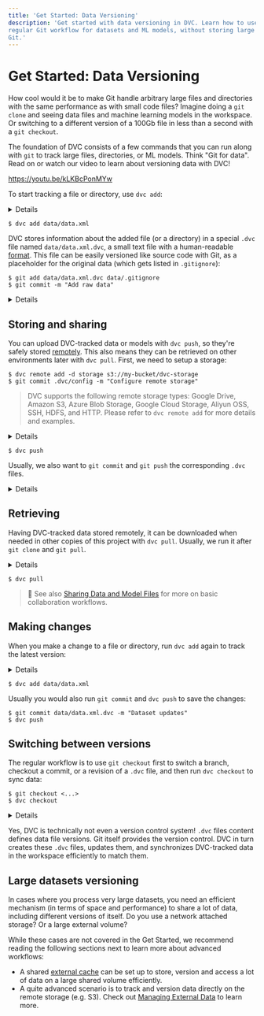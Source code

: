 ```yaml
---
title: 'Get Started: Data Versioning'
description: 'Get started with data versioning in DVC. Learn how to use a
regular Git workflow for datasets and ML models, without storing large files in
Git.'
---
```


# Get Started: Data Versioning

How cool would it be to make Git handle arbitrary large files and directories
with the same performance as with small code files? Imagine doing a `git clone`
and seeing data files and machine learning models in the workspace. Or switching
to a different version of a 100Gb file in less than a second with a
`git checkout`.

The foundation of DVC consists of a few commands that you can run along with
`git` to track large files, directories, or ML models. Think "Git for data".
Read on or watch our video to learn about versioning data with DVC!

https://youtu.be/kLKBcPonMYw

To start tracking a file or directory, use `dvc add`:

<details>

### ⚙️ Expand to get an example dataset.

Having initialized a project in the previous section, get the data file we will
be using later like this:

```dvc
$ mkdir data
$ dvc get https://github.com/iterative/dataset-registry \
          get-started/data.xml -o data/data.xml
```

We use the fancy `dvc get` command to jump ahead a bit and show how Git repo
becomes a source for datasets or models - what we call "data registry" or "model
registry". `dvc get` can download any file or directory tracked in a <abbr>DVC
repository</abbr>. It's like `wget`, but for DVC or Git repos. In this case we
download the latest version of the `data.xml` file from the
[dataset registry](https://github.com/iterative/dataset-registry) repo as the
data source.

</details>

```dvc
$ dvc add data/data.xml
```

DVC stores information about the added file (or a directory) in a special `.dvc`
file named `data/data.xml.dvc`, a small text file with a human-readable
[format](/doc/user-guide/dvc-files#dvc-files). This file can be easily versioned
like source code with Git, as a placeholder for the original data (which gets
listed in `.gitignore`):

```dvc
$ git add data/data.xml.dvc data/.gitignore
$ git commit -m "Add raw data"
```

<details>

### 💡 Expand to see what happens under the hood.

`dvc add` moved the data to the project's <abbr>cache</abbr>, and linked\* it
back to the <abbr>workspace</abbr>.

```dvc
$ tree .dvc/cache
../.dvc/cache
└── a3
    └── 04afb96060aad90176268345e10355
```

The hash value of the `data.xml` file we just added (`a304afb...`) determines
the cache path shown above. And if you check `data/data.xml.dvc`, you will find
it there too:

```yaml
outs:
  - md5: a304afb96060aad90176268345e10355
    path: data.xml
```

> \* See
> [Large Dataset Optimization](/doc/user-guide/large-dataset-optimization) and
> `dvc config cache` for more info. on file linking.

</details>

## Storing and sharing

You can upload DVC-tracked data or models with `dvc push`, so they're safely
stored [remotely](/doc/command-reference/remote). This also means they can be
retrieved on other environments later with `dvc pull`. First, we need to setup a
storage:

```dvc
$ dvc remote add -d storage s3://my-bucket/dvc-storage
$ git commit .dvc/config -m "Configure remote storage"
```

> DVC supports the following remote storage types: Google Drive, Amazon S3,
> Azure Blob Storage, Google Cloud Storage, Aliyun OSS, SSH, HDFS, and HTTP.
> Please refer to `dvc remote add` for more details and examples.

<details>

### ⚙️ Set up a remote storage

DVC remotes let you store a copy of the data tracked by DVC outside of the local
cache, usually a cloud storage service. For simplicity, let's set up a _local
remote_:

```dvc
$ mkdir -p /tmp/dvc-storage
$ dvc remote add -d myremote /tmp/dvc-storage
$ git commit .dvc/config -m "Configure local remote"
```

> While the term "local remote" may seem contradictory, it doesn't have to be.
> The "local" part refers to the type of location: another directory in the file
> system. "Remote" is how we call storage for <abbr>DVC projects</abbr>. It's
> essentially a local data backup.

</details>

```dvc
$ dvc push
```

Usually, we also want to `git commit` and `git push` the corresponding `.dvc`
files.

<details>

### 💡 Expand to see what happens under the hood.

`dvc push` copied the data <abbr>cached</abbr> locally to the remote storage we
set up earlier. You can check that the data has been stored in the DVC remote
with:

```dvc
$ ls -R /tmp/dvc-storage
/tmp/dvc-storage/:
a3

/tmp/dvc-storage/a3:
04afb96060aad90176268345e10355
```

</details>

## Retrieving

Having DVC-tracked data stored remotely, it can be downloaded when needed in
other copies of this <abbr>project</abbr> with `dvc pull`. Usually, we run it
after `git clone` and `git pull`.

<details>

### ⚙️ Expand to explode the project 💣

If you've run `dvc push`, you can delete the cache (`.dvc/cache`) and
`data/data.xml` to experiment with `dvc pull`:

```dvc
$ rm -rf .dvc/cache
$ rm -f data/data.xml
```

</details>

```dvc
$ dvc pull
```

> 📖 See also
> [Sharing Data and Model Files](/doc/use-cases/sharing-data-and-model-files)
> for more on basic collaboration workflows.

## Making changes

When you make a change to a file or directory, run `dvc add` again to track the
latest version:

<details>

### ⚙️ Expand to make some changes.

For the sake of simplicity let's just double the dataset artificially (and
pretend that we got more data from some external source):

```dvc
$ cp data/data.xml /tmp/data.xml
$ cat /tmp/data.xml >> data/data.xml
```

</details>

```dvc
$ dvc add data/data.xml
```

Usually you would also run `git commit` and `dvc push` to save the changes:

```dvc
$ git commit data/data.xml.dvc -m "Dataset updates"
$ dvc push
```

## Switching between versions

The regular workflow is to use `git checkout` first to switch a branch, checkout
a commit, or a revision of a `.dvc` file, and then run `dvc checkout` to sync
data:

```dvc
$ git checkout <...>
$ dvc checkout
```

<details>

### ⚙️ Expand to get the previous version of the dataset.

Let's cleanup the previous artificial changes we made and get the previous :

```dvc
$ git checkout HEAD^1 data/data.xml.dvc
$ dvc checkout
```

Let's commit it (no need to do `dvc push` this time since the previous version
of this dataset was saved before):

```dvc
$ git commit data/data.xml.dvc -m "Revert dataset updates"
```

</details>

Yes, DVC is technically not even a version control system! `.dvc` files content
defines data file versions. Git itself provides the version control. DVC in turn
creates these `.dvc` files, updates them, and synchronizes DVC-tracked data in
the <abbr>workspace</abbr> efficiently to match them.

## Large datasets versioning

In cases where you process very large datasets, you need an efficient mechanism
(in terms of space and performance) to share a lot of data, including different
versions of itself. Do you use a network attached storage? Or a large external
volume?

While these cases are not covered in the Get Started, we recommend reading the
following sections next to learn more about advanced workflows:

- A shared [external cache](/doc/use-cases/shared-development-server) can be set
  up to store, version and access a lot of data on a large shared volume
  efficiently.
- A quite advanced scenario is to track and version data directly on the remote
  storage (e.g. S3). Check out
  [Managing External Data](https://dvc.org/doc/user-guide/managing-external-data)
  to learn more.
